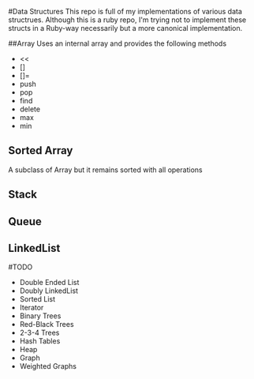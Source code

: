 #Data Structures
This repo is full of my implementations of various data structrues. Although this is a ruby repo, I'm trying not to implement these structs in a Ruby-way necessarily but a more canonical implementation.

##Array
Uses an internal array and provides the following methods

- <<
- []
- []=
- push
- pop
- find
- delete
- max
- min

## Sorted Array

A subclass of Array but it remains sorted with all operations

## Stack

## Queue

## LinkedList

#TODO

- Double Ended List
- Doubly LinkedList
- Sorted List
- Iterator
- Binary Trees
- Red-Black Trees
- 2-3-4 Trees
- Hash Tables
- Heap
- Graph
- Weighted Graphs

